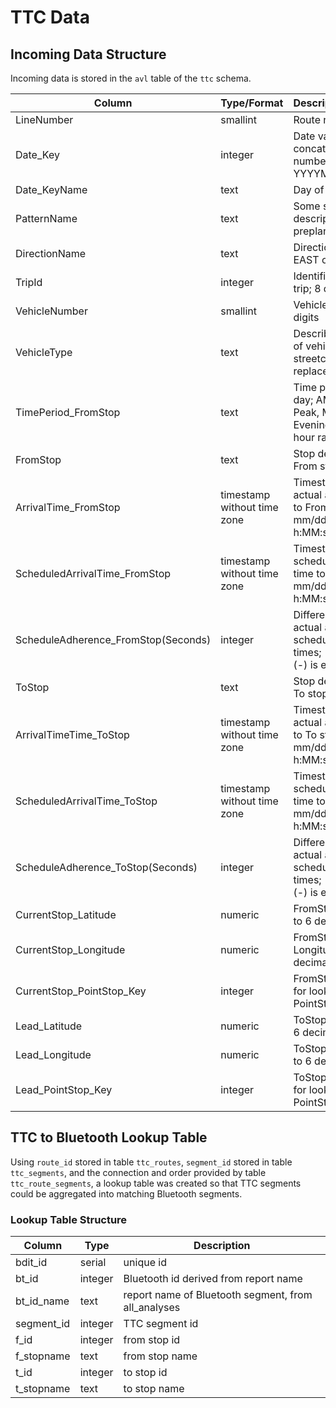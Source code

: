 # TTC Data
## Incoming Data Structure
Incoming data is stored in the `avl` table of the `ttc` schema.

| Column                              | Type/Format                                     | Description/Format                                                                  | 
|-------------------------------------|--------------------------------|-------------------------------------------------------------------------------------| 
| LineNumber                          | smallint                       | Route number                                                                        | 
| Date_Key                            | integer                        | Date values concatenated into a number; YYYYMMDD                                    | 
| Date_KeyName                        | text                           | Day of week                                                                         | 
| PatternName                         | text                           | Some shorthand description of the preplanned route                                  | 
| DirectionName                       | text                           | Direction of travel; EAST or WEST                                                   | 
| TripId                              | integer                        | Identifier for the trip; 8 digits                                                   | 
| VehicleNumber                       | smallint                       | Vehicle identifier; 4 digits                                                        | 
| VehicleType                         | text                           | Describes the type of vehicle; streetcars or replacement buses                      | 
| TimePeriod_FromStop                 | text                           | Time period of the day; AM Peak, PM Peak, Midday, Evening, Other; with hour range   | 
| FromStop                            | text                           | Stop description of From stop                                                       | 
| ArrivalTime_FromStop                | timestamp without time zone    | Timestamp of actual arrival time to From stop; mm/dd/yyyy h:MM:ss AM/PM             | 
| ScheduledArrivalTime_FromStop       | timestamp without time zone    | Timestamp of scheduled arrival time to From stop; mm/dd/yyyy h:MM:ss AM/PM          | 
| ScheduleAdherence_FromStop(Seconds) | integer                        | Difference between actual and scheduled arrival times; (+) is late, (-) is early    |
| ToStop                              | text                           | Stop description of To stop                                                         | 
| ArrivalTimeTime_ToStop              | timestamp without time zone    | Timestamp of actual arrival time to To stop; mm/dd/yyyy h:MM:ss AM/PM               | 
| ScheduledArrivalTime_ToStop         | timestamp without time zone    | Timestamp of scheduled arrival time to To stop; mm/dd/yyyy h:MM:ss AM/PM            | 
| ScheduleAdherence_ToStop(Seconds)   | integer                        | Difference between actual and scheduled arrival times; (+) is late, (-) is early    |
| CurrentStop_Latitude                | numeric                        | FromStop; Latitude to 6 decimal points                                              | 
| CurrentStop_Longitude               | numeric                        | FromStop; Longitude to 6 decimal points                                             | 
| CurrentStop_PointStop_Key           | integer                        | FromStop; Identifier for lookup to PointStop table                                  | 
| Lead_Latitude                       | numeric                        | ToStop; Latitude to 6 decimal points                                                | 
| Lead_Longitude                      | numeric                        | ToStop; Longitude to 6 decimal points                                               | 
| Lead_PointStop_Key                  | integer                        | ToStop; Identifier for lookup to PointStop table                                    | 

## TTC to Bluetooth Lookup Table
Using `route_id` stored in table `ttc_routes`, `segment_id` stored in table `ttc_segments`, and the connection and order provided by table `ttc_route_segments`, a lookup table was created so that TTC segments could be aggregated into matching Bluetooth segments.

### Lookup Table Structure
|Column|Type|Description|
|------|----|-----------|
|bdit_id|serial|unique id|
|bt_id|integer|Bluetooth id derived from report name|
|bt_id_name|text|report name of Bluetooth segment, from all_analyses|
|segment_id|integer|TTC segment id|
|f_id|integer|from stop id|
|f_stopname|text|from stop name|
|t_id|integer|to stop id|
|t_stopname|text|to stop name|

